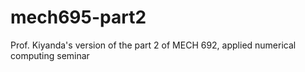 # mech695-part2
Prof. Kiyanda's version of the part 2 of MECH 692, applied numerical computing seminar
